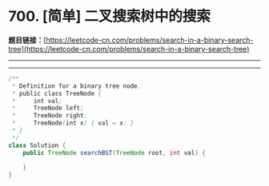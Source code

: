# 700. [简单] 二叉搜索树中的搜索

**题目链接：**[https://leetcode-cn.com/problems/search-in-a-binary-search-tree](https://leetcode-cn.com/problems/search-in-a-binary-search-tree)

---

<Cards card="leetcode_700_search-in-a-binary-search-tree"></Cards>

---

```java
/**
 * Definition for a binary tree node.
 * public class TreeNode {
 *     int val;
 *     TreeNode left;
 *     TreeNode right;
 *     TreeNode(int x) { val = x; }
 * }
 */
class Solution {
    public TreeNode searchBST(TreeNode root, int val) {
        
    }
}
```